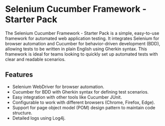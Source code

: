 # Selenium Cucumber Framework - Starter Pack

The Selenium Cucumber Framework - Starter Pack is a simple, easy-to-use framework for automated web application testing. It integrates Selenium for browser automation and Cucumber for behavior-driven development (BDD), allowing tests to be written in plain English using Gherkin syntax. This framework is ideal for teams looking to quickly set up automated tests with clear and readable scenarios.

## Features
* Selenium WebDriver for browser automation.
* Cucumber for BDD with Gherkin syntax for defining test scenarios.
* Easy integration with other tools like Cucumber JUnit.
* Configurable to work with different browsers (Chrome, Firefox, Edge).
* Support for page object model (POM) design pattern to maintain code structure.
* Detailed logs using Log4j.

